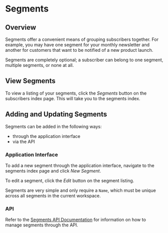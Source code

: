# Segments

## Overview

Segments offer a convenient means of grouping subscribers together. For example, you may have one segment for your monthly newsletter and another for customers that want to be notified of a new product launch.

Segments are completely optional; a subscriber can belong to one segment, multiple segments, or none at all.

## View Segments

To view a listing of your segments, click the _Segments_ button on the subscribers index page. This will take you to the segments index.

## Adding and Updating Segments

Segments can be added in the following ways:

- through the application interface
- via the API

### Application Interface

To add a new segment through the application interface, navigate to the segments index page and click _New Segment_.

To edit a segment, click the _Edit_ button on the segment listing.

Segments are very simple and only require a `Name`, which must be unique across all segments in the current workspace.

### API

Refer to the [Segments API Documentation](/docs/api/segments) for information on how to manage segments through the API.
